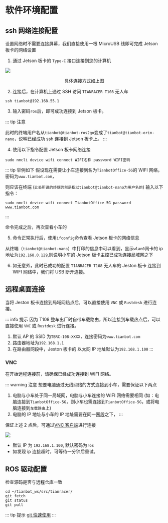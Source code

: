 # 软件环境配置

## ssh 网络连接配置

设置网络时不需要连接屏幕，我们直接使用一根 MicroUSB 线即可完成 Jetson 板卡的网络设置

1. 通过 Jetson 板卡的 `Type-C` 接口连接到您的计算机

![](https://tianbot-pic.oss-cn-beijing.aliyuncs.com/tianbot-pic/Tianbot-Doc20240530131108.png)

<p style="text-align: center">具体连接方式如上图</p> 

2. 连接后，在计算机上通过 SSH 访问 `TIANRACER T108` 无人车

```shell
ssh tianbot@192.168.55.1
```

3. 输入密码`ros`后，即可成功连接到 Jetson 板卡。

::: tip 注意

此时的终端用户名从`tianbot@tianbot-ros2go`变成了`tianbot@tianbot-orin-nano`，说明已经成功 ssh 连接到 Jetson 板卡上。
:::

4. 使用以下指令配置 Jetson 板卡网络连接
```shell
sudo nmcli device wifi connect WIFI名称 password WIFI密码
```

::: tip 举例如下
假设现在需要让小车连接到名为`TianbotOffice-5G`的 WIFI 网络，密码为`www.tianbot.com`，

则应该在终端 (`此处所说的终端仍然是指以tianbot@tianbot-nano为用户名的`) 输入以下指令：

```shell
​​sudo nmcli device wifi connect TianbotOffice-5G password www.tianbot.com

```
:::

命令完成之后，再次查看小车的

5. 命令正常执行后，使用`ifconfig`命令查看 Jetson 板卡的网络信息

从终端（`tianbot@tianbot-nano`）中打印的信息中可以看到，显示`wlan0`网卡的 ip 地址为`192.168.0.129`,则说明小车的 Jetson 板卡主控已成功连接局域网之下

6. 如无意外，此时已成功的配置 `TIANRACER T108` 无人车的 Jeston 板卡 连接到 WIFI 网络中，我们将 USB 断开连接。

## 远程桌面连接

当将 Jeston 板卡连接到局域网热点后，可以直接使用 `VNC` 或 `Rustdesk` 进行连接。

::: info 提示
因为 T108 整车出厂时自带车载路由，所以连接到车载热点后，可以直接使用 `VNC` 或 `Rustdesk` 进行连接。
1. 默认 AP 的 SSID 为`TBRC-108-XXXX`，连接密码为`www.tianbot.com`
2. 路由器地址为`192.168.1.1`
3. 在路由器网段中，Jeston 板卡的 以太网 IP 地址默认为`192.168.1.100`
:::

### VNC
在开始远程连接前，请确保已经成功连接到 WIFI 网络。

::: warning 注意
想要电脑通过无线网络的方式连接到小车，需要保证以下两点
1. 电脑与小车处于同一局域网，电脑与小车连接的 WIFI 网络需要相同 (如：电脑连接到`TianbotOffice-5G`，则小车也需连接到`TianbotOffice-5G`，或将电脑连接到`车载路由`上)
2. 电脑的 IP 地址与小车的 IP 地址需要在同一[网段](https://cloud.tencent.com/developer/article/2009652)之下，
:::

保证上述 2 点后，可通过[VNC 客户端](https://www.realvnc.com/en/connect/download/viewer/)进行连接

![](https://tianbot-pic.oss-cn-beijing.aliyuncs.com/tianbot-pic/Tianbot-Doc20240530130251.png)

- 默认 IP 为 `192.168.1.100`, 默认密码为`ros`
- 如发现 ip 连接超时，可等待一分钟后重试。

## ROS 驱动配置

检查源码是否与远程仓库一致

```shell
cd ~/tianbot_ws/src/tianracer/
git fetch
git status
git pull    
```
::: tip 提示
[git 快速使用](/basic/git.md "git快速使用")
:::